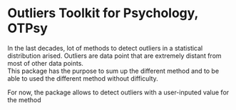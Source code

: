 # Outliers Toolkit for Psychology, OTPsy

In the last decades, lot of methods to detect outliers in a statistical distribution arised. Outliers are data point that are extremely distant from most of other data points.  
This package has the purpose to sum up the different method and to be able to used the different method without difficulty.

For now, the package allows to detect outliers with a user-inputed value for the method 
